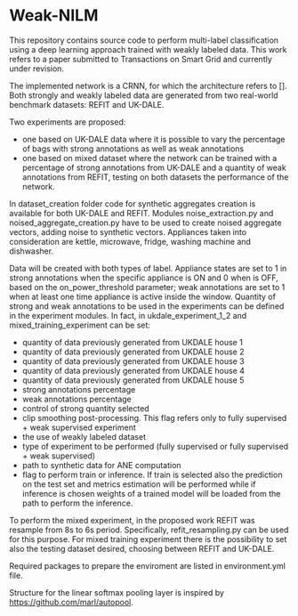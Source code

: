 # Weak-NILM
This repository contains source code to perform multi-label classification using a deep learning approach trained with weakly labeled data. This work refers to a paper submitted to Transactions on Smart Grid and currently under revision. 

The implemented network is a CRNN, for which the architecture refers to [].
Both strongly and weakly labeled data are generated from two real-world benchmark datasets: REFIT and UK-DALE.

Two experiments are proposed:
- one based on UK-DALE data where it is possible to vary the percentage of bags with strong annotations as well as weak annotations
- one based on mixed dataset where the network can be trained with a percentage of strong annotations from UK-DALE and a quantity of weak annotations from REFIT, testing on both datasets the performance of the network. 

In dataset_creation folder code for synthetic aggregates creation is available for both UK-DALE and REFIT. Modules noise_extraction.py and noised_aggregate_creation.py have to be used to create noised aggregate vectors, adding noise to synthetic vectors.
Appliances taken into consideration are kettle, microwave, fridge, washing machine and dishwasher.

Data will be created with both types of label. Appliance states are set to 1 in strong annotations when the specific appliance is ON and 0 when is OFF, based on the on_power_threshold parameter; weak annotations are set to 1 when at least one time appliance is active inside the window. 
Quantity of strong and weak annotations to be used in the experiments can be defined in the experiment modules. In fact, in ukdale_experiment_1_2 and mixed_training_experiment can be set:

- quantity of data previously generated from UKDALE house 1
- quantity of data previously generated from UKDALE house 2
- quantity of data previously generated from UKDALE house 3
- quantity of data previously generated from UKDALE house 4
- quantity of data previously generated from UKDALE house 5
- strong annotations percentage
- weak annotations percentage
- control of strong quantity selected 
- clip smoothing post-processing. This flag refers only to fully supervised + weak supervised experiment 
- the use of weakly labeled dataset
- type of experiment to be performed (fully supervised or fully supervised + weak supervised) 
- path to synthetic data for ANE computation
- flag to perform train or inference. If train is selected also the prediction on the test set and metrics estimation will be performed while if inference is chosen weights of a trained model will be loaded from the path to perform the inference.  

To perform the mixed experiment, in the proposed work REFIT was resample from 8s to 6s period. Specifically, refit_resampling.py can be used for this purpose. 
For mixed training experiment there is the possibility to set also the testing dataset desired, choosing between REFIT and UK-DALE.

Required packages to prepare the enviroment are listed in environment.yml file.

Structure for the linear softmax pooling layer is inspired by https://github.com/marl/autopool.







